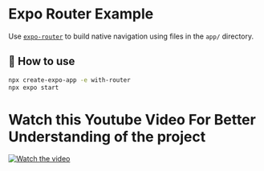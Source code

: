 # Expo Router Example

Use [`expo-router`](https://docs.expo.dev/router/introduction/) to build native navigation using files in the `app/` directory.

## 🚀 How to use

```sh
npx create-expo-app -e with-router
npx expo start

```
# Watch this Youtube Video For Better Understanding of the project
[![Watch the video](https://img.youtube.com/vi/JX-V4TR0pQ0/0.jpg)](https://youtube.com/shorts/JX-V4TR0pQ0?feature=share)


